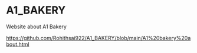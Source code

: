 # A1_BAKERY
Website about A1 Bakery

https://github.com/Rohithsai922/A1_BAKERY/blob/main/A1%20bakery%20about.html

